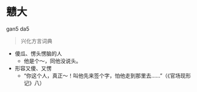 # 戆大
gan5 da5
> 兴化方言词典
- 傻瓜、愣头愣脑的人
  - 他是个～，同他没说头。
- 形容又傻、又愣
  - “你这个人，真正～！叫他先来签个字，怕他走到那里去……”（《官场现形记》八）
